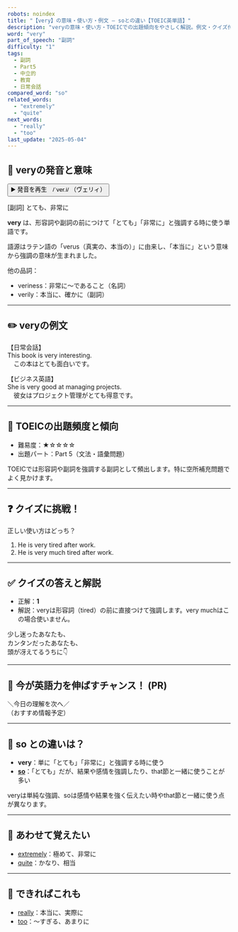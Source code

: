 ```yaml
---
robots: noindex
title: "【very】の意味・使い方・例文 ― soとの違い【TOEIC英単語】"
description: "veryの意味・使い方・TOEICでの出題傾向をやさしく解説。例文・クイズ付きでsoとの違いもわかりやすく学べます。"
word: "very"
part_of_speech: "副詞"
difficulty: "1"
tags:
  - 副詞
  - Part5
  - 中立的
  - 教育
  - 日常会話
compared_word: "so"
related_words:
  - "extremely"
  - "quite"
next_words:
  - "really"
  - "too"
last_update: "2025-05-04"
---
```


## 🔰 veryの発音と意味

<button class="play-audio" onclick="playTTS('very')">
  <span class="play-audio-main">
    ▶️ 発音を再生　/ˈver.i/
  </span>
  <span class="play-audio-sub">
    （ヴェリィ）
  </span>
</button>

[副詞] とても、非常に

**very** は、形容詞や副詞の前につけて「とても」「非常に」と強調する時に使う単語です。

語源はラテン語の「verus（真実の、本当の）」に由来し、「本当に」という意味から強調の意味が生まれました。

他の品詞：  
- veriness：非常に～であること（名詞）
- verily：本当に、確かに（副詞）

---

## ✏️ veryの例文

【日常会話】  
This book is very interesting.  
　この本はとても面白いです。

【ビジネス英語】  
She is very good at managing projects.  
　彼女はプロジェクト管理がとても得意です。

---

## 🎯 TOEICの出題頻度と傾向

- 難易度：★☆☆☆☆
- 出題パート：Part 5（文法・語彙問題）

TOEICでは形容詞や副詞を強調する副詞として頻出します。特に空所補充問題でよく見かけます。

---

## ❓ クイズに挑戦！

正しい使い方はどっち？

1. He is very tired after work.  
2. He is very much tired after work.

---

## ✅ クイズの答えと解説

- 正解：**1**
- 解説：veryは形容詞（tired）の前に直接つけて強調します。very muchはこの場合使いません。

少し迷ったあなたも、  
カンタンだったあなたも、  
頭が冴えてるうちに👇️

---

## 🚀 今が英語力を伸ばすチャンス！ (PR)

<div class="info-center">
＼今日の理解を次へ／<br>  
（おすすめ情報予定）
</div>

---

## 🤔  so との違いは？

- **very**：単に「とても」「非常に」と強調する時に使う
- **[so](/so)**：「とても」だが、結果や感情を強調したり、that節と一緒に使うことが多い

veryは単純な強調、soは感情や結果を強く伝えたい時やthat節と一緒に使う点が異なります。

---

## 🧩 あわせて覚えたい

- [extremely](/extremely)：極めて、非常に
- [quite](/quite)：かなり、相当

---

## 📖 できればこれも

- [really](/really)：本当に、実際に
- [too](/too)：～すぎる、あまりに

<!-- cvid: aid08_bid45 -->
